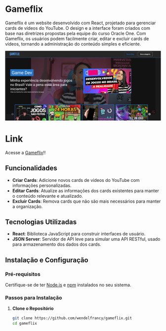 # Gameflix

Gameflix é um website desenvolvido com React, projetado para gerenciar cards de vídeos do YouTube. O design e a interface foram criados com base nas diretrizes propostas pela equipe do curso Oracle One. Com Gameflix, os usuários podem facilmente criar, editar e excluir cards de vídeos, tornando a administração do conteúdo simples e eficiente.

![Foto do Programa](public/fotofuncionando.jpg)

# Link

Acesse a [Gameflix](https://gameflix-mocha.vercel.app)!!

## Funcionalidades

- **Criar Cards**: Adicione novos cards de vídeos do YouTube com informações personalizadas.
- **Editar Cards**: Atualize as informações dos cards existentes para manter o conteúdo relevante e atualizado.
- **Excluir Cards**: Remova cards que não são mais necessários para manter a organização.

## Tecnologias Utilizadas

- **React**: Biblioteca JavaScript para construir interfaces de usuário.
- **JSON Server**: Servidor de API leve para simular uma API RESTful, usado para armazenamento dos dados dos cards.

## Instalação e Configuração

### Pré-requisitos

Certifique-se de ter [Node.js](https://nodejs.org/) e [npm](https://www.npmjs.com/) instalados no seu sistema.

### Passos para Instalação

1. **Clone o Repositório**

   ```bash
   git clone https://github.com/wendelfrancy/gameflix.git
   cd gameflix